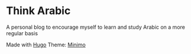 # Think Arabic

A personal blog to encourage myself to learn and study Arabic on a more regular basis

Made with [Hugo](https://gohugo.io)
Theme: [Minimo](https://github.com/MunifTanjim/minimo)

